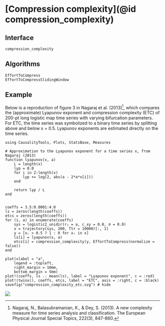 # [Compression complexity](@id compression_complexity)

## Interface

```@docs
compression_complexity
```

## Algorithms

```@docs
EffortToCompress
EffortToCompressSlidingWindow
```

## Example

Below is a reproduction of figure 3 in Nagaraj et al. (2013)[^Nagaraj2013], which compares the (approximate) Lyapunov exponent and compression complexity (ETC) of 200-pt long logistic map time series with varying bifurcation parameters. For ETC, the time series was symbolized to a binary time series by splitting above and below x = 0.5. Lyapunov exponents are estimated directly on the time series.

```@example
using CausalityTools, Plots, StatsBase, Measures

# Approximation to the Lyapunov exponent for a time series x, from Nagaraj (2013)
function lyapunov(x, a)
    L = length(x)
    lyp = 0.0
    for i in 2:length(x)
        lyp += log(2, abs(a - 2*a*x[i]))
    end
    
    return lyp / L
end


coeffs = 3.5:0.0001:4.0
ls = zeros(length(coeffs))
etcs = zeros(length(coeffs))
for (i, a) in enumerate(coeffs)
    sys = logistic2_unidir(r₁ = a, c_xy = 0.0, σ = 0.0)
    x = trajectory(sys, 200, Ttr = 10000)[:, 1]
    y = [xᵢ > 0.5 ? 1 : 0 for xᵢ in x] 
    ls[i] = lyapunov(x, a)
    etcs[i] = compression_complexity(y, EffortToCompress(normalize = false))
end

plot(xlabel = "a", 
    legend = :topleft, 
    right_margin = 10mm, 
    bottom_margin = 5mm)
plot!(coeffs, ls .- mean(ls), label = "Lyapunov exponent", c = :red)
plot!(twinx(), coeffs, etcs, label = "ETC", axis = :right, c = :black)
savefig("compression_complexity_etc.svg") # hide
```

![](compression_complexity_etc.svg)

[^Nagaraj2013]: Nagaraj, N., Balasubramanian, K., & Dey, S. (2013). A new complexity measure for time series analysis and classification. The European Physical Journal Special Topics, 222(3), 847-860.
